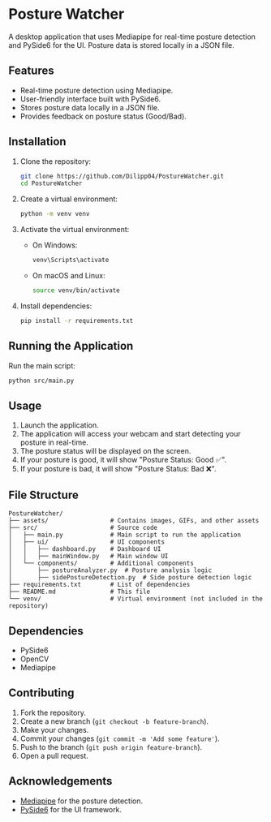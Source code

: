 # Posture Watcher

A desktop application that uses Mediapipe for real-time posture detection and PySide6 for the UI. Posture data is stored locally in a JSON file.

## Features

- Real-time posture detection using Mediapipe.
- User-friendly interface built with PySide6.
- Stores posture data locally in a JSON file.
- Provides feedback on posture status (Good/Bad).

## Installation

1. Clone the repository:

   ```bash
   git clone https://github.com/Dilipp04/PostureWatcher.git
   cd PostureWatcher
   ```

2. Create a virtual environment:

   ```bash
   python -m venv venv
   ```

3. Activate the virtual environment:

   - On Windows:
     ```bash
     venv\Scripts\activate
     ```
   - On macOS and Linux:
     ```bash
     source venv/bin/activate
     ```

4. Install dependencies:
   ```bash
   pip install -r requirements.txt
   ```

## Running the Application

Run the main script:

```bash
python src/main.py
```

## Usage

1. Launch the application.
2. The application will access your webcam and start detecting your posture in real-time.
3. The posture status will be displayed on the screen.
4. If your posture is good, it will show "Posture Status: Good ✅".
5. If your posture is bad, it will show "Posture Status: Bad ❌".

## File Structure

```
PostureWatcher/
├── assets/                 # Contains images, GIFs, and other assets
├── src/                    # Source code
│   ├── main.py             # Main script to run the application
│   ├── ui/                 # UI components
│   │   ├── dashboard.py    # Dashboard UI
│   │   ├── mainWindow.py   # Main window UI
│   └── components/         # Additional components
│       ├── postureAnalyzer.py  # Posture analysis logic
│       ├── sidePostureDetection.py  # Side posture detection logic
├── requirements.txt        # List of dependencies
├── README.md               # This file
└── venv/                   # Virtual environment (not included in the repository)
```

## Dependencies

- PySide6
- OpenCV
- Mediapipe

## Contributing

1. Fork the repository.
2. Create a new branch (`git checkout -b feature-branch`).
3. Make your changes.
4. Commit your changes (`git commit -m 'Add some feature'`).
5. Push to the branch (`git push origin feature-branch`).
6. Open a pull request.

## Acknowledgements

- [Mediapipe](https://mediapipe.dev/) for the posture detection.
- [PySide6](https://www.qt.io/qt-for-python) for the UI framework.

